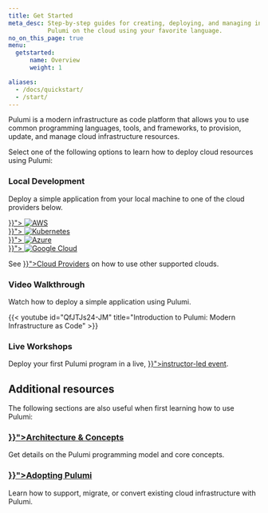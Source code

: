 ```yaml
---
title: Get Started
meta_desc: Step-by-step guides for creating, deploying, and managing infrastructure with
           Pulumi on the cloud using your favorite language.
no_on_this_page: true
menu:
  getstarted:
      name: Overview
      weight: 1

aliases:
  - /docs/quickstart/
  - /start/
---
```


Pulumi is a modern infrastructure as code platform that allows you to use common programming languages, tools, and frameworks, to provision, update, and manage cloud infrastructure resources.

Select one of the following options to learn how to deploy cloud resources using Pulumi:

<div class="md:flex flex-row mt-6 mb-6">
    <div class="w-full border-solid border-t-2 border-gray-200">
        <h3 class="no-anchor pt-4"><i class="fas fa-laptop-code pr-2"></i>Local Development</h3>
        <p>Deploy a simple application from your local machine to one of the cloud providers below.</p>
        <div class="tiles flex-wrap mt-4">
            <div class="pb-4 md:pr-4 md:w-1/2">
                <a class="tile p-8" href="{{< relref "/docs/get-started/aws" >}}">
                    <img class="h-10 mx-auto" src="/logos/tech/aws.svg" alt="AWS">
                </a>
            </div>
            <div class="pb-4 md:w-1/2">
                <a class="tile p-8" href="{{< relref "/docs/get-started/kubernetes" >}}">
                    <img class="h-10 mx-auto" src="/logos/tech/k8s.svg" alt="Kubernetes">
                </a>
            </div>
            <div class="pb-4 md:pr-4 md:w-1/2">
                <a class="tile p-8" href="{{< relref "/docs/get-started/azure" >}}">
                    <img class="h-10 mx-auto" src="/logos/tech/azure.svg" alt="Azure">
                </a>
            </div>
            <div class="pb-4 md:w-1/2">
                <a class="tile p-8" href="{{< relref "/docs/get-started/gcp" >}}">
                    <img class="h-10 mx-auto" src="/logos/tech/gcp.svg" alt="Google Cloud">
                </a>
            </div>
        </div>
        <p class="text-sm leading-relaxed text-gray-600">See <a href="{{< relref "/docs/intro/cloud-providers" >}}">Cloud Providers</a> on how to use other supported clouds.</p>
    </div>
</div>
<div class="md:flex flex-row mt-6 mb-6">
    <div class="w-full border-solid border-t-2 border-gray-200">
        <h3 class="no-anchor pt-4"><i class="fas fa-video pr-2"></i>Video Walkthrough</h3>
        <p>Watch how to deploy a simple application using Pulumi.</p>
        <div class="md:w-3/4">
            {{< youtube id="QfJTJs24-JM" title="Introduction to Pulumi: Modern Infrastructure as Code" >}}
        </div>
    </div>
</div>
<div class="md:flex flex-row mt-6 mb-6">
    <div class="w-full border-solid border-t-2 border-gray-200">
        <h3 class="no-anchor pt-4"><i class="fas fa-users pr-2"></i>Live Workshops</h3>
        <p>Deploy your first Pulumi program in a live, <a href="{{< relref "/resources/introduction-to-pulumi" >}}">instructor-led event</a>.</p>
    </div>
</div>

## Additional resources

The following sections are also useful when first learning how to use Pulumi:

<div class="md:flex flex-row mt-6 mb-6">
    <div class="md:w-1/2 border-solid border-t-2 border-gray-200">
        <h3 class="no-anchor pt-4"><a href="{{< relref "/docs/intro/concepts" >}}"><i class="fas fa-file-alt pr-2"></i>Architecture & Concepts</a></h3>
        <p>Get details on the Pulumi programming model and core concepts.</p>
    </div>
    <div class="md:w-1/2 md:ml-4 border-solid border-t-2 border-gray-200">
        <h3 class="no-anchor pt-4"><a href="{{< relref "/docs/guides/adopting" >}}"><i class="fas fa-cloud pr-2"></i>Adopting Pulumi</a></h3>
        <p>Learn how to support, migrate, or convert existing cloud infrastructure with Pulumi.</p>
    </div>
</div>
